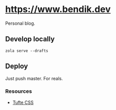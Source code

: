 # https://www.bendik.dev

Personal blog.

## Develop locally

```
zola serve --drafts
```

## Deploy

Just push master. For reals.

### Resources

- [Tufte CSS](https://edwardtufte.github.io/tufte-css/)
